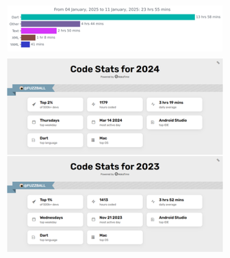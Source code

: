 <img
  src="https://github.com/fuzz6001/fuzz6001/blob/main/images/stat.svg"
  alt="WakaTime Activity"
/>

<img src="images/wakatime2024.png">
<img src="images/wakatime2023.png">
